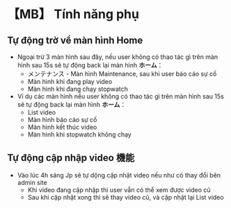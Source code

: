# 【MB】 **Tính năng phụ**

## **Tự động trờ về màn hình Home** 

- Ngoại trừ 3 màn hình sau đây, nếu user không có thao tác gì trên màn hình sau 15s sẽ tự động back lại màn hình **ホーム**：
    - メンテナンス - Màn hình Maintenance, sau khi user báo cáo sự cố
    - Màn hình khi đang play video
    - Màn hình khi đang chạy stopwatch
- Ví dụ các màn hình nếu user không có thao tác gì trên màn hình sau 15s sẽ tự động back lại màn hình **ホーム**：
    - List video
    - Màn hình báo cáo sự cố
    - Màn hình kết thúc video
    - Màn hình khi stopwatch không chạy

## **Tự động cập nhập video** 機能

- Vào lúc 4h sáng Jp sẽ tự dộng cập nhật video nếu như có thay đổi bên admin site
    - Khi video đang cập nhập thì user vẫn có thể xem được video cũ
    - Sau khi cập nhật xong thì sẽ thay video cũ, và cập nhật lại List video